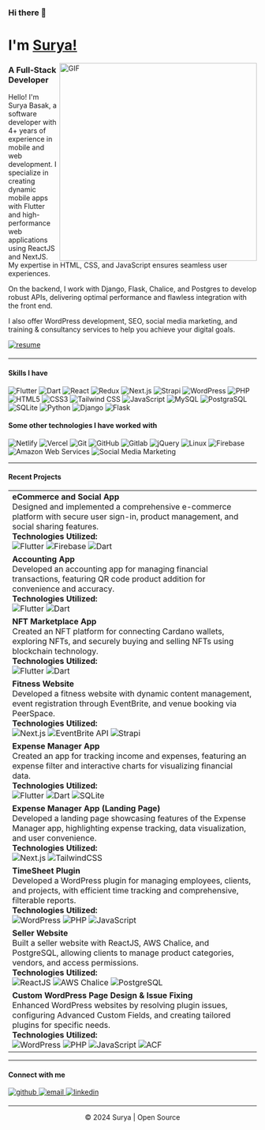 ### Hi there 👋 
# I'm [Surya!](https://github.com/thesurjo) 

<img align="right" alt="GIF" width="400px" src="https://i.imgur.com/426UaGw.png" />

### A Full-Stack Developer


Hello! I'm Surya Basak, a software developer with 4+ years of experience in mobile and web development. I specialize in creating dynamic mobile apps with Flutter and high-performance web applications using ReactJS and NextJS. My expertise in HTML, CSS, and JavaScript ensures seamless user experiences.

On the backend, I work with Django, Flask, Chalice, and Postgres to develop robust APIs, delivering optimal performance and flawless integration with the front end.

I also offer WordPress development, SEO, social media marketing, and training & consultancy services to help you achieve your digital goals.
<div align="start">
<a href="https://suryabasak.netlify.app/resume" target="_blank">
  <img src="https://img.shields.io/badge/resume-%23ff6f61.svg?&style=for-the-badge&logo=readme&logoColor=white" alt="resume" style="margin-bottom: 5px;" />
</a>
</div>

---

#### Skills I have

![Flutter](https://img.shields.io/badge/-Flutter-000000?style=flat&logo=flutter)
![Dart](https://img.shields.io/badge/-Dart-000000?style=flat&logo=Dart)
![React](https://img.shields.io/badge/-React-000000?style=flat&logo=react)
![Redux](https://img.shields.io/badge/-Redux-black?style=flat-square&logo=Redux)
![Next.js](https://img.shields.io/badge/-Next-black?style=flat-square&logo=Next.js)
![Strapi](https://img.shields.io/badge/-Strapi-000000?style=flat&logo=strapi)
![WordPress](https://img.shields.io/badge/-WordPress-000000?style=flat&logo=wordpress)
![PHP](https://img.shields.io/badge/-PHP-000000?style=flat&logo=PHP)
![HTML5](https://img.shields.io/badge/-HTML5-000000?style=flat&logo=HTML5)
![CSS3](https://img.shields.io/badge/-CSS3-000000?style=flat&logo=CSS3)
![Tailwind CSS](https://img.shields.io/badge/-Tailwind%20CSS-000000?style=flat&logo=tailwindcss&logoColor=white)
![JavaScript](https://img.shields.io/badge/-JavaScript-000000?style=flat&logo=JavaScript)
![MySQL](https://img.shields.io/badge/-MySQL-000000?style=flat&logo=mysql&logoColor=white)
![PostgraSQL](https://img.shields.io/badge/-PostgraSQL-000000?style=flat&logo=postgresql)
![SQLite](https://img.shields.io/badge/-SQLite-000000?style=flat&logo=sqlite)
![Python](https://img.shields.io/badge/-Python-000000?style=flat&logo=python)
![Django](https://img.shields.io/badge/-Django-000000?style=flat&logo=django)
![Flask](https://img.shields.io/badge/-Flask-000000?style=flat&logo=Flask)

#### Some other technologies I have worked with

![Netlify](https://img.shields.io/badge/-Netlify-222222?style=flat-square&logo=netlify)
![Vercel](https://img.shields.io/badge/-Vercel-222222?style=flat-square&logo=vercel)
![Git](https://img.shields.io/badge/-Git-222222?style=flat-square&logo=git)
![GitHub](https://img.shields.io/badge/-GitHub-222222?style=flat-square&logo=github)
![Gitlab](https://img.shields.io/badge/-Gitlab-222222?style=flat-square&logo=gitlab)
![jQuery](https://img.shields.io/badge/-jQuery-222222?style=flat&logo=jQuery&logoColor=0769AD)
![Linux](https://img.shields.io/badge/-Linux-222222?style=flat&logo=linux&logoColor=FCC624)
![Firebase](https://img.shields.io/badge/Firebase-222222?style=flat-square&logo=firebase)
![Amazon Web Services](https://img.shields.io/badge/-Amazon%20Web%20Services-222222?style=flat-square&logo=Amazon-Web-Service)
![Social Media Marketing](https://img.shields.io/badge/-Social%20Media%20Marketing-222222?style=flat-square&logo=Social-Media-Marketing)
<br/>

---

#### Recent Projects

<table>
  <tbody>
    <!-- PROJECT:START -->
    <tr>
      <td>
        <a href="#" style="text-decoration: none; color: inherit;"><strong>eCommerce and Social App</strong></a><br/>
        Designed and implemented a comprehensive e-commerce platform with secure user sign-in, product management, and social sharing features.<br/>
        <strong>Technologies Utilized:</strong><br/>
        <img src="https://img.shields.io/badge/-Flutter-000000?style=flat&logo=flutter" alt="Flutter"/>
        <img src="https://img.shields.io/badge/Firebase-000000?style=flat-square&logo=firebase" alt="Firebase"/>
        <img src="https://img.shields.io/badge/-Dart-000000?style=flat&logo=Dart" alt="Dart"/>
      </td>
    </tr>
    <tr>
      <td>
        <a href="#" style="text-decoration: none; color: inherit;"><strong>Accounting App</strong></a><br/>
        Developed an accounting app for managing financial transactions, featuring QR code product addition for convenience and accuracy.<br/>
        <strong>Technologies Utilized:</strong><br/>
        <img src="https://img.shields.io/badge/-Flutter-000000?style=flat&logo=flutter" alt="Flutter"/>
        <img src="https://img.shields.io/badge/-Dart-000000?style=flat&logo=Dart" alt="Dart"/>
      </td>
    </tr>
    <tr>
      <td>
        <a href="#" style="text-decoration: none; color: inherit;"><strong>NFT Marketplace App</strong></a><br/>
        Created an NFT platform for connecting Cardano wallets, exploring NFTs, and securely buying and selling NFTs using blockchain technology.<br/>
        <strong>Technologies Utilized:</strong><br/>
        <img src="https://img.shields.io/badge/-Flutter-000000?style=flat&logo=flutter" alt="Flutter"/>
        <img src="https://img.shields.io/badge/-Dart-000000?style=flat&logo=Dart" alt="Dart"/>
      </td>
    </tr>
    <tr>
      <td>
        <a href="#" style="text-decoration: none; color: inherit;"><strong>Fitness Website</strong></a><br/>
        Developed a fitness website with dynamic content management, event registration through EventBrite, and venue booking via PeerSpace.<br/>
        <strong>Technologies Utilized:</strong><br/>
        <img src="https://img.shields.io/badge/-Next.js-000000?style=flat&logo=next.js" alt="Next.js"/>
        <img src="https://img.shields.io/badge/-EventBrite_API-000000?style=flat" alt="EventBrite API"/>
        <img src="https://img.shields.io/badge/-Strapi-000000?style=flat&logo=strapi" alt="Strapi"/>
      </td>
    </tr>
    <tr>
      <td>
        <a href="https://play.google.com/store/apps/details?id=com.finance.khorcha" style="text-decoration: none; color: inherit;"><strong>Expense Manager App</strong></a><br/>
        Created an app for tracking income and expenses, featuring an expense filter and interactive charts for visualizing financial data.<br/>
        <strong>Technologies Utilized:</strong><br/>
        <img src="https://img.shields.io/badge/-Flutter-000000?style=flat&logo=flutter" alt="Flutter"/>
        <img src="https://img.shields.io/badge/-Dart-000000?style=flat&logo=Dart" alt="Dart"/>
        <img src="https://img.shields.io/badge/-SQLite-000000?style=flat&logo=sqlite" alt="SQLite"/>
      </td>
    </tr>
    <tr>
      <td>
        <a href="https://khorcha.in/" style="text-decoration: none; color: inherit;"><strong>Expense Manager App (Landing Page)</strong></a><br/>
        Developed a landing page showcasing features of the Expense Manager app, highlighting expense tracking, data visualization, and user convenience.<br/>
        <strong>Technologies Utilized:</strong><br/>
        <img src="https://img.shields.io/badge/-Next.js-000000?style=flat&logo=next.js" alt="Next.js"/>
        <img src="https://img.shields.io/badge/-TailwindCSS-000000?style=flat&logo=tailwindcss" alt="TailwindCSS"/>
      </td>
    </tr>
    <tr>
      <td>
        <a href="#" style="text-decoration: none; color: inherit;"><strong>TimeSheet Plugin</strong></a><br/>
        Developed a WordPress plugin for managing employees, clients, and projects, with efficient time tracking and comprehensive, filterable reports.<br/>
        <strong>Technologies Utilized:</strong><br/>
        <img src="https://img.shields.io/badge/-WordPress-000000?style=flat&logo=wordpress" alt="WordPress"/>
        <img src="https://img.shields.io/badge/-PHP-000000?style=flat&logo=php" alt="PHP"/>
        <img src="https://img.shields.io/badge/-JavaScript-000000?style=flat&logo=javascript" alt="JavaScript"/>
      </td>
    </tr>
    <tr>
      <td>
        <a href="#" style="text-decoration: none; color: inherit;"><strong>Seller Website</strong></a><br/>
        Built a seller website with ReactJS, AWS Chalice, and PostgreSQL, allowing clients to manage product categories, vendors, and access permissions.<br/>
        <strong>Technologies Utilized:</strong><br/>
        <img src="https://img.shields.io/badge/-ReactJS-000000?style=flat&logo=react" alt="ReactJS"/>
        <img src="https://img.shields.io/badge/-AWS_Chalice-000000?style=flat&logo=amazon-aws" alt="AWS Chalice"/>
        <img src="https://img.shields.io/badge/-PostgreSQL-000000?style=flat&logo=postgresql" alt="PostgreSQL"/>
      </td>
    </tr>
    <tr>
      <td>
        <a href="#" style="text-decoration: none; color: inherit;"><strong>Custom WordPress Page Design & Issue Fixing</strong></a><br/>
        Enhanced WordPress websites by resolving plugin issues, configuring Advanced Custom Fields, and creating tailored plugins for specific needs.<br/>
        <strong>Technologies Utilized:</strong><br/>
        <img src="https://img.shields.io/badge/-WordPress-000000?style=flat&logo=wordpress" alt="WordPress"/>
        <img src="https://img.shields.io/badge/-PHP-000000?style=flat&logo=php" alt="PHP"/>
        <img src="https://img.shields.io/badge/-JavaScript-000000?style=flat&logo=javascript" alt="JavaScript"/>
        <img src="https://img.shields.io/badge/-ACF-000000?style=flat&logo=advanced-custom-fields" alt="ACF"/>
      </td>
    </tr>
    <!-- PROJECT:END -->
  </tbody>
</table>


---

#### Connect with me
<div align="start">
<a href="https://github.com/thesurjo" target="_blank">
<img src=https://img.shields.io/badge/github-%2324292e.svg?&style=for-the-badge&logo=github&logoColor=white alt=github style="margin-bottom: 5px;" />
</a>
<a href="mailto:suryabasak10@gmail.com" target="_blank">
  <img src="https://img.shields.io/badge/email-%23D14836.svg?&style=for-the-badge&logo=gmail&logoColor=white" alt="email" style="margin-bottom: 5px;" />
</a>
<a href="https://linkedin.com/in/suryabasak" target="_blank">
<img src=https://img.shields.io/badge/linkedin-%231E77B5.svg?&style=for-the-badge&logo=linkedin&logoColor=white alt=linkedin style="margin-bottom: 5px;" />
</a>
</div>  

---

<div align="center">
<p>© 2024 Surya | Open Source</p>
</div>
  